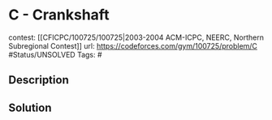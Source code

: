 # C - Crankshaft

contest: [[CFICPC/100725/100725|2003-2004 ACM-ICPC, NEERC, Northern Subregional Contest]]
url: https://codeforces.com/gym/100725/problem/C
#Status/UNSOLVED
Tags: #

## Description

## Solution


